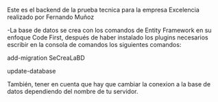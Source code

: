 Este es el backend de la prueba tecnica para la empresa Excelencia realizado por Fernando Muñoz


-La base de datos se crea con los comandos de Entity Framework en su enfoque Code First, después de haber instalado los plugins necesarios escribir en la consola de comandos los siguientes comandos:

add-migration SeCreaLaBD

update-database

También, tener en cuenta que hay que cambiar la conexion a la base de datos dependiendo del nombre de tu servidor.
